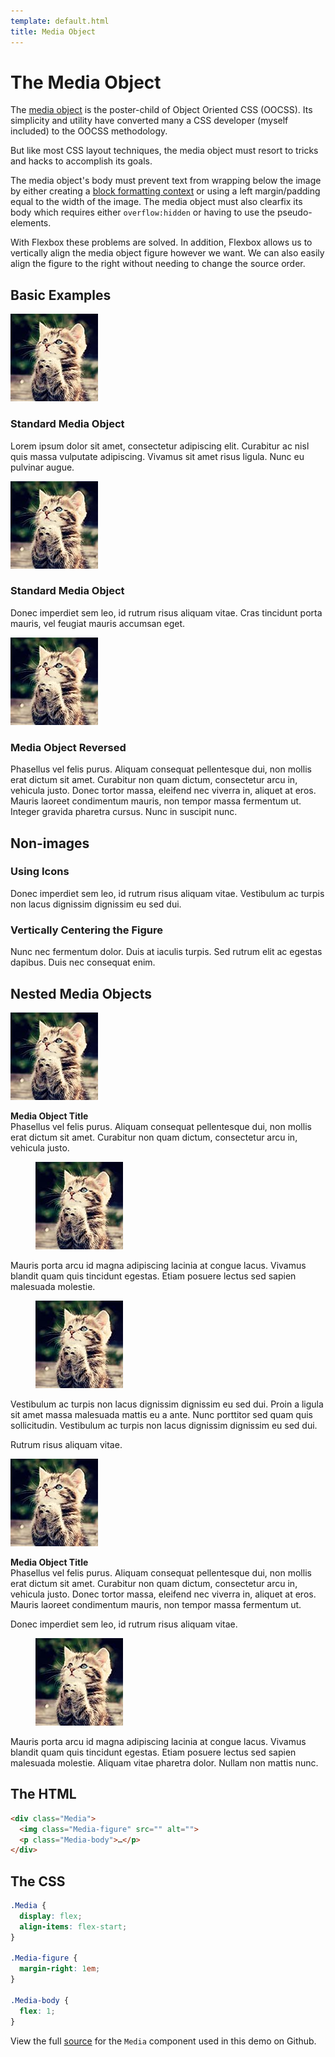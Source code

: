 ```yaml
---
template: default.html
title: Media Object
---
```


# The Media Object

The [media object](http://www.stubbornella.org/content/2010/06/25/the-media-object-saves-hundreds-of-lines-of-code) is the poster-child of Object Oriented CSS</a> (OOCSS). Its simplicity and utility have converted many a CSS developer (myself included) to the OOCSS methodology.

But like most CSS layout techniques, the media object must resort to tricks and hacks to accomplish its goals.

The media object's body must prevent text from wrapping below the image by either creating a [block formatting context](http://www.stubbornella.org/content/2013/07/31/re-visiting-the-secret-power-of-block-fomatting-context/) or using a left margin/padding equal to the width of the image. The media object must also clearfix its body which requires either `overflow:hidden` or having to use the pseudo-elements.

With Flexbox these problems are solved. In addition, Flexbox allows us to vertically align the media object figure however we want. We can also easily align the figure to the right without needing to change the source order.

## Basic Examples

<div class="Grid Grid--gutters Grid--full large-Grid--fit">
  <div class="Grid-cell">
    <div class="Demo">
      <div class="Media">
        <img class="Media-figure Image" src="/images/kitten.jpg" alt="Kitten">
        <div class="Media-body">
          <h3 class="Demo-title">Standard Media Object</h3>
          <p>Lorem ipsum dolor sit amet, consectetur adipiscing elit. Curabitur ac nisl quis massa vulputate adipiscing. Vivamus sit amet risus ligula. Nunc eu pulvinar augue.</p>
        </div>
      </div>
    </div>
    <div class="Demo">
      <div class="Media">
        <img class="Media-figure Image" src="/images/kitten.jpg" alt="Kitten">
        <div class="Media-body">
          <h3 class="Demo-title">Standard Media Object</h3>
          <p>Donec imperdiet sem leo, id rutrum risus aliquam vitae. Cras tincidunt porta mauris, vel feugiat mauris accumsan eget.</p>
        </div>
      </div>
    </div>
  </div>
  <div class="Grid-cell">
    <div class="Demo">
      <div class="Media Media--reverse">
        <img class="Media-figure Image" src="/images/kitten.jpg" alt="Kitten">
        <div class="Media-body">
          <h3 class="Demo-title">Media Object Reversed</h3>
          <p>Phasellus vel felis purus. Aliquam consequat pellentesque dui, non mollis erat dictum sit amet. Curabitur non quam dictum, consectetur arcu in, vehicula justo. Donec tortor massa, eleifend nec viverra in, aliquet at eros. Mauris laoreet condimentum mauris, non tempor massa fermentum ut. Integer gravida pharetra cursus. Nunc in suscipit nunc.</p>
        </div>
      </div>
    </div>
  </div>
</div>

## Non-images

<div class="Grid Grid--gutters Grid--full large-Grid--fit">
  <div class="Grid-cell">
    <div class="Demo">
      <div class="Media">
        <figure class="Media-figure"><span class="icon-comments icon-big"></span></figure>
        <div class="Media-body">
          <h3 class="Demo-title">Using Icons</h3>
          <p>Donec imperdiet sem leo, id rutrum risus aliquam vitae. Vestibulum ac turpis non lacus dignissim dignissim eu sed dui.</p>
        </div>
      </div>
    </div>
  </div>
  <div class="Grid-cell">
    <div class="Demo">
      <div class="Media Media--center">
        <figure class="Media-figure"><span class="icon-info-sign icon-big"></span></figure>
        <div class="Media-body">
          <h3 class="Demo-title">Vertically Centering the Figure</h3>
          <p>Nunc nec fermentum dolor. Duis at iaculis turpis. Sed rutrum elit ac egestas dapibus. Duis nec consequat enim.</p>
        </div>
      </div>
    </div>
  </div>
</div>

## Nested Media Objects

<div class="Grid Grid--gutters Grid--full large-Grid--fit">
  <div class="Grid-cell">
    <div class="Demo">
      <div class="Media">
        <img class="Media-figure Image" src="/images/kitten.jpg" alt="Kitten">
        <div class="Media-body">
          <p><strong>Media Object Title</strong><br>Phasellus vel felis purus. Aliquam consequat pellentesque dui, non mollis erat dictum sit amet. Curabitur non quam dictum, consectetur arcu in, vehicula justo.</p>
          <div class="Demo u-smaller">
            <div class="Media">
              <figure class="Media-figure">
                <img class="Image Image--tiny" src="/images/kitten.jpg" alt="Kitten">
              </figure>
              <p class="Media-body">
                Mauris porta arcu id magna adipiscing lacinia at congue lacus. Vivamus blandit quam quis tincidunt egestas. Etiam posuere lectus sed sapien malesuada molestie.
              </p>
            </div>
          </div>
          <div class="Demo u-smaller">
            <div class="Media">
              <figure class="Media-figure">
                <img class="Image Image--tiny" src="/images/kitten.jpg" alt="Kitten">
              </figure>
              <div class="Media-body">
                <p>Vestibulum ac turpis non lacus dignissim dignissim eu sed dui. Proin a ligula sit amet massa malesuada mattis eu a ante. Nunc porttitor sed quam quis sollicitudin. Vestibulum ac turpis non lacus dignissim dignissim eu sed dui.</p>
                <div class="Media Media--center">
                  <span class="Media-figure icon-thumbs-up-alt"></span>
                  <p class="Media-body">Rutrum risus aliquam vitae.</p>
                </div>
              </div>
            </div>
          </div>
        </div>
      </div>
    </div>
  </div>

  <div class="Grid-cell">
    <div class="Demo">
      <div class="Media">
        <img class="Media-figure Image" src="/images/kitten.jpg" alt="Kitten">
        <div class="Media-body">
          <p><strong>Media Object Title</strong><br>Phasellus vel felis purus. Aliquam consequat pellentesque dui, non mollis erat dictum sit amet. Curabitur non quam dictum, consectetur arcu in, vehicula justo. Donec tortor massa, eleifend nec viverra in, aliquet at eros. Mauris laoreet condimentum mauris, non tempor massa fermentum ut.</p>
          <div class="Media Media--center u-smaller">
            <span class="Media-figure icon-thumbs-up-alt"></span>
            <p class="Media-body">Donec imperdiet sem leo, id rutrum risus aliquam vitae.</p>
          </div>
          <div class="Demo u-smaller">
            <div class="Media">
              <figure class="Media-figure">
                <img class="Image Image--tiny" src="/images/kitten.jpg" alt="Kitten">
              </figure>
              <p class="Media-body">
                Mauris porta arcu id magna adipiscing lacinia at congue lacus. Vivamus blandit quam quis tincidunt egestas. Etiam posuere lectus sed sapien malesuada molestie. Aliquam vitae pharetra dolor. Nullam non mattis nunc.
              </p>
            </div>
          </div>
        </div>
      </div>
    </div>
  </div>
</div>

## The HTML

```html
<div class="Media">
  <img class="Media-figure" src="" alt="">
  <p class="Media-body">…</p>
</div>
```

## The CSS

```css
.Media {
  display: flex;
  align-items: flex-start;
}

.Media-figure {
  margin-right: 1em;
}

.Media-body {
  flex: 1;
}
```

<div class="u-smaller">

View the full [source](https://github.com/philipwalton/solved-by-flexbox/blob/master/_sass/components/_media.scss) for the `Media` component used in this demo on Github.

</div>
